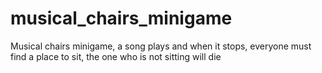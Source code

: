 # musical_chairs_minigame
Musical chairs minigame, a song plays and when it stops, everyone must find a place to sit, the one who is not sitting will die
